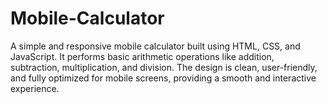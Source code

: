# Mobile-Calculator
A simple and responsive mobile calculator built using HTML, CSS, and JavaScript. It performs basic arithmetic operations like addition, subtraction, multiplication, and division. The design is clean, user-friendly, and fully optimized for mobile screens, providing a smooth and interactive experience.
